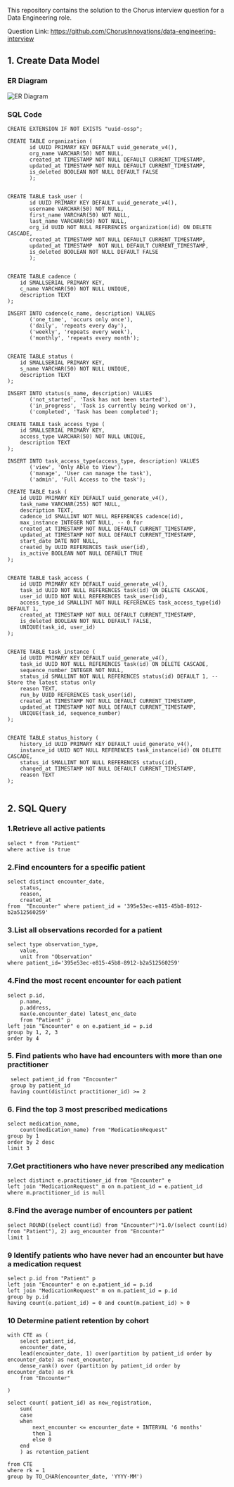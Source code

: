 This repository contains the solution to the Chorus interview question for a Data Engineering role.

Question Link: https://github.com/ChorusInnovations/data-engineering-interview

## 1. Create Data Model

### ER Diagram

![ER Diagram](https://github.com/shamlikt/chorus_answers/blob/main/data_modeling/task.png)

### SQL Code

```
CREATE EXTENSION IF NOT EXISTS "uuid-ossp";

CREATE TABLE organization (
       id UUID PRIMARY KEY DEFAULT uuid_generate_v4(),
       org_name VARCHAR(50) NOT NULL,
       created_at TIMESTAMP NOT NULL DEFAULT CURRENT_TIMESTAMP,
       updated_at TIMESTAMP NOT NULL DEFAULT CURRENT_TIMESTAMP,
       is_deleted BOOLEAN NOT NULL DEFAULT FALSE
       );


CREATE TABLE task_user (
       id UUID PRIMARY KEY DEFAULT uuid_generate_v4(),
       username VARCHAR(50) NOT NULL,
       first_name VARCHAR(50) NOT NULL,
       last_name VARCHAR(50) NOT NULL,
       org_id UUID NOT NULL REFERENCES organization(id) ON DELETE CASCADE,
       created_at TIMESTAMP NOT NULL DEFAULT CURRENT_TIMESTAMP,
       updated_at TIMESTAMP  NOT NULL DEFAULT CURRENT_TIMESTAMP,
       is_deleted BOOLEAN NOT NULL DEFAULT FALSE
       );
     

CREATE TABLE cadence (
    id SMALLSERIAL PRIMARY KEY,
    c_name VARCHAR(50) NOT NULL UNIQUE,
    description TEXT
);

INSERT INTO cadence(c_name, description) VALUES
       ('one_time', 'occurs only once'),
       ('daily', 'repeats every day'),
       ('weekly', 'repeats every week'),
       ('monthly', 'repeats every month');


CREATE TABLE status (
    id SMALLSERIAL PRIMARY KEY,
    s_name VARCHAR(50) NOT NULL UNIQUE,
    description TEXT
);

INSERT INTO status(s_name, description) VALUES
       ('not_started', 'Task has not been started'),
       ('in_progress', 'Task is currently being worked on'),
       ('completed', 'Task has been completed');

CREATE TABLE task_access_type (
    id SMALLSERIAL PRIMARY KEY,
    access_type VARCHAR(50) NOT NULL UNIQUE,
    description TEXT
);

INSERT INTO task_access_type(access_type, description) VALUES
       ('view', 'Only Able to View'),
       ('manage', 'User can manage the task'),
       ('admin', 'Full Access to the task');

CREATE TABLE task (
    id UUID PRIMARY KEY DEFAULT uuid_generate_v4(),
    task_name VARCHAR(255) NOT NULL,
    description TEXT,
    cadence_id SMALLINT NOT NULL REFERENCES cadence(id),
    max_instance INTEGER NOT NULL, -- 0 for 
    created_at TIMESTAMP NOT NULL DEFAULT CURRENT_TIMESTAMP,
    updated_at TIMESTAMP NOT NULL DEFAULT CURRENT_TIMESTAMP,
    start_date DATE NOT NULL,
    created_by UUID REFERENCES task_user(id),
    is_active BOOLEAN NOT NULL DEFAULT TRUE
);


CREATE TABLE task_access (
    id UUID PRIMARY KEY DEFAULT uuid_generate_v4(),
    task_id UUID NOT NULL REFERENCES task(id) ON DELETE CASCADE,
    user_id UUID NOT NULL REFERENCES task_user(id),
    access_type_id SMALLINT NOT NULL REFERENCES task_access_type(id) DEFAULT 1,
    created_at TIMESTAMP NOT NULL DEFAULT CURRENT_TIMESTAMP,
    is_deleted BOOLEAN NOT NULL DEFAULT FALSE,
    UNIQUE(task_id, user_id)
);


CREATE TABLE task_instance (
    id UUID PRIMARY KEY DEFAULT uuid_generate_v4(),
    task_id UUID NOT NULL REFERENCES task(id) ON DELETE CASCADE,
    sequence_number INTEGER NOT NULL,
    status_id SMALLINT NOT NULL REFERENCES status(id) DEFAULT 1, -- Store the latest status only
    reason TEXT,
    run_by UUID REFERENCES task_user(id),
    created_at TIMESTAMP NOT NULL DEFAULT CURRENT_TIMESTAMP,
    updated_at TIMESTAMP NOT NULL DEFAULT CURRENT_TIMESTAMP,
    UNIQUE(task_id, sequence_number)
);


CREATE TABLE status_history (
    history_id UUID PRIMARY KEY DEFAULT uuid_generate_v4(),
    instance_id UUID NOT NULL REFERENCES task_instance(id) ON DELETE CASCADE,
    status_id SMALLINT NOT NULL REFERENCES status(id),
    changed_at TIMESTAMP NOT NULL DEFAULT CURRENT_TIMESTAMP,
    reason TEXT
);


```

## 2. SQL Query

### 1.Retrieve all active patients
```
select * from "Patient"
where active is true
```
### 2.Find encounters for a specific patient
```
select distinct encounter_date,
	status,
	reason,
	created_at
from  "Encounter" where patient_id = '395e53ec-e815-45b8-8912-b2a512560259'
```
### 3.List all observations recorded for a patient
```
select type observation_type,
	value,
	unit from "Observation"
where patient_id='395e53ec-e815-45b8-8912-b2a512560259'
```

### 4.Find the most recent encounter for each patient
```
select p.id,
	p.name, 
	p.address,
	max(e.encounter_date) latest_enc_date
	from "Patient" p 
left join "Encounter" e on e.patient_id = p.id
group by 1, 2, 3
order by 4 
```

### 5. Find patients who have had encounters with more than one practitioner
```
 select patient_id from "Encounter"
 group by patient_id
 having count(distinct practitioner_id) >= 2
```
### 6. Find the top 3 most prescribed medications
```
select medication_name,
	count(medication_name) from "MedicationRequest"
group by 1 
order by 2 desc
limit 3
```
### 7.Get practitioners who have never prescribed any medication
```
select distinct e.practitioner_id from "Encounter" e
left join "MedicationRequest" m on m.patient_id = e.patient_id
where m.practitioner_id is null
```
### 8.Find the average number of encounters per patient
```
select ROUND((select count(id) from "Encounter")*1.0/(select count(id) from "Patient"), 2) avg_encounter from "Encounter"
limit 1
```
### 9 Identify patients who have never had an encounter but have a medication request
```
select p.id from "Patient" p
left join "Encounter" e on e.patient_id = p.id
left join "MedicationRequest" m on m.patient_id = p.id
group by p.id
having count(e.patient_id) = 0 and count(m.patient_id) > 0 
```

### 10 Determine patient retention by cohort

```
with CTE as (
	select patient_id,
	encounter_date,
	lead(encounter_date, 1) over(partition by patient_id order by encounter_date) as next_encounter,
	dense_rank() over (partition by patient_id order by encounter_date) as rk
	from "Encounter" 
	
)

select count( patient_id) as new_registration, 
	sum(
	case
	when 
		next_encounter <= encounter_date + INTERVAL '6 months'
		then 1
		else 0
	end
	) as retention_patient

from CTE
where rk = 1 
group by TO_CHAR(encounter_date, 'YYYY-MM')
```




